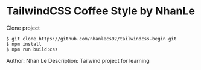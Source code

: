 # TailwindCSS Coffee Style by NhanLe

Clone project

```
$ git clone https://github.com/nhanlecs92/tailwindcss-begin.git
$ npm install
$ npm run build:css
```

Author: Nhan Le
Description: Tailwind project for learning